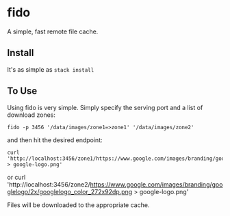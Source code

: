 fido
=====

A simple, fast remote file cache.

Install
-------

It's as simple as `stack install`

To Use
------

Using fido is very simple.  Simply specify the serving port and a list of download zones:

    fido -p 3456 '/data/images/zone1=>zone1' '/data/images/zone2'

and then hit the desired endpoint:
    
    curl 'http://localhost:3456/zone1/https://www.google.com/images/branding/googlelogo/2x/googlelogo_color_272x92dp.png > google-logo.png'

or
    curl 'http://localhost:3456/zone2/https://www.google.com/images/branding/googlelogo/2x/googlelogo_color_272x92dp.png > google-logo.png'

Files will be downloaded to the appropriate cache.
